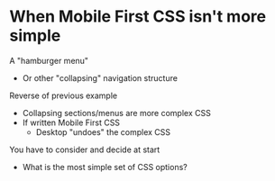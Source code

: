 # When Mobile First CSS isn't more simple

A "hamburger menu" 
- Or other "collapsing" navigation structure

Reverse of previous example
- Collapsing sections/menus are more complex CSS
- If written Mobile First CSS
    - Desktop "undoes" the complex CSS

You have to consider and decide at start
- What is the most simple set of CSS options?
